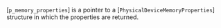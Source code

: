 [`p_memory_properties`] is a pointer to a
[`PhysicalDeviceMemoryProperties`] structure in which the properties
are returned.